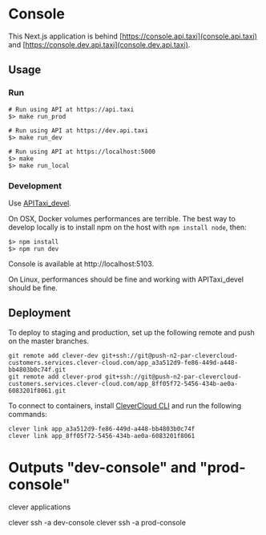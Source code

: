 # Console

This Next.js application is behind [https://console.api.taxi](console.api.taxi) and [https://console.dev.api.taxi](console.dev.api.taxi).


## Usage

### Run

```
# Run using API at https://api.taxi
$> make run_prod

# Run using API at https://dev.api.taxi
$> make run_dev

# Run using API at https://localhost:5000
$> make
$> make run_local
```

### Development

Use [APITaxi_devel](https://github.com/openmaraude/APITaxi_devel).

On OSX, Docker volumes performances are terrible. The best way to develop locally is to install npm on the host with `npm install node`, then:

```
$> npm install
$> npm run dev
```

Console is available at http://localhost:5103.

On Linux, performances should be fine and working with APITaxi_devel should be fine.

## Deployment

To deploy to staging and production, set up the following remote and push on the master branches.

```
git remote add clever-dev git+ssh://git@push-n2-par-clevercloud-customers.services.clever-cloud.com/app_a3a512d9-fe86-449d-a448-bb4803b0c74f.git
git remote add clever-prod git+ssh://git@push-n2-par-clevercloud-customers.services.clever-cloud.com/app_8ff05f72-5456-434b-ae0a-6083201f8061.git
```

To connect to containers, install [CleverCloud CLI](https://www.clever-cloud.com/doc/reference/clever-tools/getting_started/) and run the following commands:

```
clever link app_a3a512d9-fe86-449d-a448-bb4803b0c74f
clever link app_8ff05f72-5456-434b-ae0a-6083201f8061
```

# Outputs "dev-console" and "prod-console"
clever applications

clever ssh -a dev-console
clever ssh -a prod-console
```
